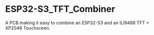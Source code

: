 # ESP32-S3_TFT_Combiner
A PCB making it easy to combine an ESP32-S3 and an ILI9488 TFT + XP2046 Touchsceen. 

